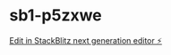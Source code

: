# sb1-p5zxwe

[Edit in StackBlitz next generation editor ⚡️](https://stackblitz.com/~/github.com/xatsai/sb1-p5zxwe)